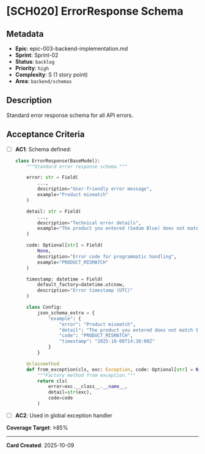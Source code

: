 # [SCH020] ErrorResponse Schema

## Metadata

- **Epic**: epic-003-backend-implementation.md
- **Sprint**: Sprint-02
- **Status**: `backlog`
- **Priority**: `high`
- **Complexity**: S (1 story point)
- **Area**: `backend/schemas`

## Description

Standard error response schema for all API errors.

## Acceptance Criteria

- [ ] **AC1**: Schema defined:
  ```python
  class ErrorResponse(BaseModel):
      """Standard error response schema."""

      error: str = Field(
          ...,
          description="User-friendly error message",
          example="Product mismatch"
      )

      detail: str = Field(
          ...,
          description="Technical error details",
          example="The product you entered (Sedum Blue) does not match the configured product (Echeveria Golden)"
      )

      code: Optional[str] = Field(
          None,
          description="Error code for programmatic handling",
          example="PRODUCT_MISMATCH"
      )

      timestamp: datetime = Field(
          default_factory=datetime.utcnow,
          description="Error timestamp (UTC)"
      )

      class Config:
          json_schema_extra = {
              "example": {
                  "error": "Product mismatch",
                  "detail": "The product you entered does not match the configured product",
                  "code": "PRODUCT_MISMATCH",
                  "timestamp": "2025-10-08T14:30:00Z"
              }
          }

      @classmethod
      def from_exception(cls, exc: Exception, code: Optional[str] = None):
          """Factory method from exception."""
          return cls(
              error=exc.__class__.__name__,
              detail=str(exc),
              code=code
          )
  ```

- [ ] **AC2**: Used in global exception handler

**Coverage Target**: ≥85%

---

**Card Created**: 2025-10-09
